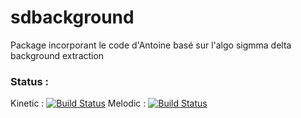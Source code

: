 # sdbackground

Package incorporant le code d'Antoine basé sur l'algo sigmma delta background extraction

### Status :

Kinetic : [![Build Status](http://jenkins-u2is.ensta.fr:8080/buildStatus/icon?job=docker+sdbg+kinetic)](http://jenkins-u2is.ensta.fr:8080/view/sdbg/job/docker%20sdbg%20kinetic/)
Melodic : [![Build Status](http://jenkins-u2is.ensta.fr:8080/buildStatus/icon?job=docker+sdbg+melodic)](http://jenkins-u2is.ensta.fr:8080/view/sdbg/job/docker%20sdbg%20melodic/)
